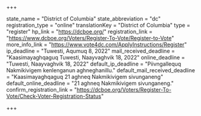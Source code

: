 +++

state_name = "District of Columbia"
state_abbreviation = "dc"
registration_type = "online"
translationKey = "District of Columbia"
type = "register"
hp_link = "https://dcboe.org/"
registration_link = "https://www.dcboe.org/Voters/Register-To-Vote/Register-to-Vote"
more_info_link = "https://www.vote4dc.com/ApplyInstructions/Register"
ip_deadline = "Tuwesti, Aqumuq 8, 2022"
mail_received_deadline = "Kaasimayaghqaguq Tuwesti, Naayvaghvik 18, 2022"
online_deadline = "Tuwesti, Naayvaghvik 18, 2022"
default_ip_deadline = "Piivngallequq Nakmikivigem kenlenganun aghneghanillu."
default_mail_received_deadline = "Kaasimayaghqaguq 21 aghneq Nakmikivigem sivunganeng"
default_online_deadline = "21 aghneq Nakmikivigem sivunganeng."
confirm_registration_link = "https://dcboe.org/Voters/Register-To-Vote/Check-Voter-Registration-Status"

+++